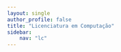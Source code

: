 ```yaml
---
layout: single
author_profile: false
title: "Licenciatura em Computação"
sidebar:
    nav: "lc"
---
```




